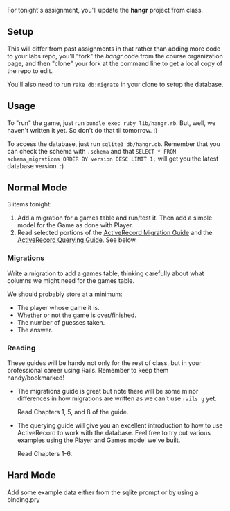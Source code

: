 For tonight's assignment, you'll update the **hangr** project from class.

## Setup

This will differ from past assignments in that rather than adding more
code to your labs repo, you'll "fork" the *hangr* code from the course
organization page, and then "clone" your fork at the command line
to get a local copy of the repo to edit.

You'll also need to run `rake db:migrate` in your clone to setup the database.

## Usage

To "run" the game, just run `bundle exec ruby lib/hangr.rb`.
But, well, we haven't written it yet. So don't do that til tomorrow. :)

To access the database, just run `sqlite3 db/hangr.db`.
Remember that you can check the schema with `.schema` and that
`SELECT * FROM schema_migrations ORDER BY version DESC LIMIT 1;`
will get you the latest database version. :)

## Normal Mode

3 items tonight:

1. Add a migration for a games table and run/test it.
   Then add a simple model for the Game as done with Player.
2. Read selected portions of the [ActiveRecord Migration Guide][amg]
   and the [ActiveRecord Querying Guide][aqg]. See below.

### Migrations

Write a migration to add a games table, thinking carefully about what
columns we might need for the games table.

We should probably store at a minimum:
* The player whose game it is.
* Whether or not the game is over/finished.
* The number of guesses taken.
* The answer.

### Reading

These guides will be handy not only for the rest of class, but in
your professional career using Rails. Remember to keep them handy/bookmarked!

* The migrations guide is great but note there will be some minor differences
  in how migrations are written as we can't use `rails g` yet.

  Read Chapters 1, 5, and 8 of the guide.

* The querying guide will give you an excellent introduction to how to use
  ActiveRecord to work with the database. Feel free to try out various
  examples using the Player and Games model we've built.

  Read Chapters 1-6.

## Hard Mode

Add some example data either from the sqlite prompt or by using a binding.pry

[amg]: http://edgeguides.rubyonrails.org/active_record_migrations.html
[aqg]: http://guides.rubyonrails.org/active_record_querying.html
